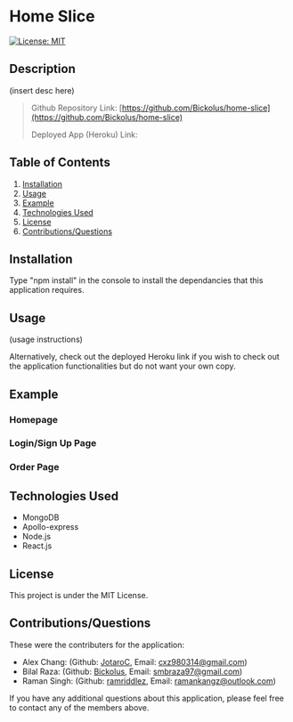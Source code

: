 # Home Slice

[![License: MIT](https://img.shields.io/badge/License-MIT-yellow.svg)](https://opensource.org/licenses/MIT)

## Description

(insert desc here)

> Github Repository Link: [https://github.com/Bickolus/home-slice](https://github.com/Bickolus/home-slice)
>
> Deployed App (Heroku) Link:

## Table of Contents

1. [Installation](#installation)
2. [Usage](#usage)
3. [Example](#example)
4. [Technologies Used](#technologies-used)
5. [License](#license)
6. [Contributions/Questions](#contributionsquestions)

## Installation

Type "npm install" in the console to install the dependancies that this application requires.

## Usage

(usage instructions)

Alternatively, check out the deployed Heroku link if you wish to check out the application functionalities but do not want your own copy.

## Example

### Homepage


### Login/Sign Up Page


### Order Page


## Technologies Used 

* MongoDB
* Apollo-express
* Node.js
* React.js

## License

This project is under the MIT License. 

## Contributions/Questions

These were the contributers for the application: 

* Alex Chang: (Github: [JotaroC](https://github.com/JotaroC), Email: cxz980314@gmail.com)
* Bilal Raza: (Github: [Bickolus](https://github.com/Bickolus), Email: smbraza97@gmail.com)
* Raman Singh: (Github: [ramriddlez](https://github.com/ramriddlez), Email: ramankangz@outlook.com)

If you have any additional questions about this application, please feel free to contact any of the members above.
